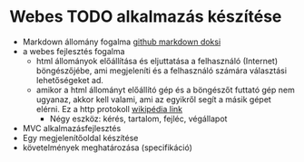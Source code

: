 ﻿# Webes TODO alkalmazás készítése
- Markdown állomány fogalma [github markdown doksi](https://guides.github.com/features/mastering-markdown/)
- a webes fejlesztés fogalma
  - html állományok előállítása és eljuttatása a felhasználó (Internet) böngészőjébe, ami megjeleníti és a felhasználó számára választási lehetőségeket ad.
  - amikor a html állományt előállító gép és a böngészőt futtató gép nem ugyanaz, akkor kell valami, ami az egyikről segít a másik gépet elérni. Ez a http protokoll [wikipédia link](https://hu.wikipedia.org/wiki/HTTP)
    - Négy eszköz: kérés, tartalom, fejléc, végállapot
- MVC alkalmazásfejlesztés
- Egy megjelenítőoldal készítése
- követelmények meghatározása (specifikáció)
